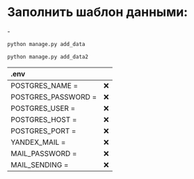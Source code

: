<h1>Заполнить шаблон данными:</h1>
-

```python
python manage.py add_data
```

```python
python manage.py add_data2
```

| .env                |           |
|:--------------------|:---------:|
| POSTGRES_NAME =     | 	&#10060; |
| POSTGRES_PASSWORD = | 	&#10060; |
| POSTGRES_USER =     | 	&#10060; |
| POSTGRES_HOST =     | 	&#10060; |
| POSTGRES_PORT =     | 	&#10060; |
| YANDEX_MAIL =       | 	&#10060; |
| MAIL_PASSWORD =     | 	&#10060; |
| MAIL_SENDING =      | 	&#10060; |



